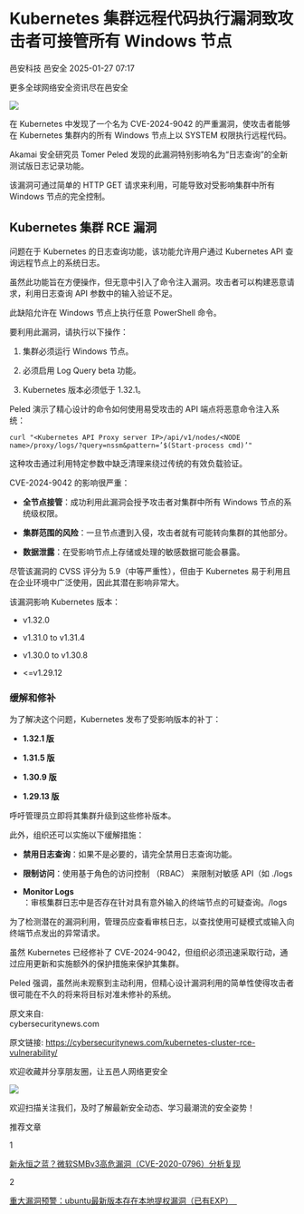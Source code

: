 #  Kubernetes 集群远程代码执行漏洞致攻击者可接管所有 Windows 节点   
邑安科技  邑安全   2025-01-27 07:17  
  
更多全球网络安全资讯尽在邑安全  
  
![](https://mmbiz.qpic.cn/mmbiz_png/1N39PtINn8sGx485CT7jIXYmsOqv263g9GtLt5I7A7YEMOXD5cmWs56vmOXBkSOKoiaTHh1vUic4L9JqvHR4aWVw/640?wx_fmt=png&from=appmsg "")  
  
  
在 Kubernetes 中发现了一个名为 CVE-2024-9042 的严重漏洞，使攻击者能够在 Kubernetes 集群内的所有 Windows 节点上以 SYSTEM 权限执行远程代码。  
  
Akamai 安全研究员 Tomer Peled 发现的此漏洞特别影响名为“日志查询”的全新测试版日志记录功能。  
  
该漏洞可通过简单的 HTTP GET 请求来利用，可能导致对受影响集群中所有 Windows 节点的完全控制。  
## Kubernetes 集群 RCE 漏洞  
  
问题在于 Kubernetes 的日志查询功能，该功能允许用户通过 Kubernetes API 查询远程节点上的系统日志。  
  
虽然此功能旨在方便操作，但无意中引入了命令注入漏洞。攻击者可以构建恶意请求，利用日志查询 API 参数中的输入验证不足。  
  
此缺陷允许在 Windows 节点上执行任意 PowerShell 命令。  
  
要利用此漏洞，请执行以下操作：  
  
1. 集群必须运行 Windows 节点。  
  
1. 必须启用 Log Query beta 功能。  
  
1. Kubernetes 版本必须低于 1.32.1。  
  
Peled 演示了精心设计的命令如何使用易受攻击的 API 端点将恶意命令注入系统：  
```
curl "<Kubernetes API Proxy server IP>/api/v1/nodes/<NODE name>/proxy/logs/?query=nssm&pattern=’$(Start-process cmd)’"
```  
  
这种攻击通过利用特定参数中缺乏清理来绕过传统的有效负载验证。  
  
CVE-2024-9042 的影响很严重：  
- **全节点接管**：成功利用此漏洞会授予攻击者对集群中所有 Windows 节点的系统级权限。  
  
- **集群范围的风险**：一旦节点遭到入侵，攻击者就有可能转向集群的其他部分。  
  
- **数据泄露**：在受影响节点上存储或处理的敏感数据可能会暴露。  
  
尽管该漏洞的 CVSS 评分为 5.9（中等严重性），但由于 Kubernetes 易于利用且在企业环境中广泛使用，因此其潜在影响非常大。  
  
该漏洞影响 Kubernetes 版本：  
- v1.32.0  
  
- v1.31.0 to v1.31.4  
  
- v1.30.0 to v1.30.8  
  
- <=v1.29.12  
  
### 缓解和修补  
  
为了解决这个问题，Kubernetes 发布了受影响版本的补丁：  
- **1.32.1 版**  
  
- **1.31.5 版**  
  
- **1.30.9 版**  
  
- **1.29.13 版**  
  
呼吁管理员立即将其集群升级到这些修补版本。  
  
此外，组织还可以实施以下缓解措施：  
- **禁用日志查询**：如果不是必要的，请完全禁用日志查询功能。  
  
- **限制访问**：使用基于角色的访问控制 （RBAC） 来限制对敏感 API（如 ./logs  
  
- **Monitor Logs**  
：审核集群日志中是否存在针对具有意外输入的终端节点的可疑查询。/logs  
  
为了检测潜在的漏洞利用，管理员应查看审核日志，以查找使用可疑模式或输入向终端节点发出的异常请求。  
  
虽然 Kubernetes 已经修补了 CVE-2024-9042，但组织必须迅速采取行动，通过应用更新和实施额外的保护措施来保护其集群。  
  
Peled 强调，虽然尚未观察到主动利用，但精心设计漏洞利用的简单性使得攻击者很可能在不久的将来将目标对准未修补的系统。  
  
  
原文来自:   
cybersecuritynews.com  
  
原文链接: https://cybersecuritynews.com/kubernetes-cluster-rce-vulnerability/  
  
欢迎收藏并分享朋友圈，让五邑人网络更安全  
  
![](https://mmbiz.qpic.cn/mmbiz_jpg/1N39PtINn8tD9ic928O6vIrMg4fuib48e1TsRj9K9Cz7RZBD2jjVZcKm1N4QrZ4bwBKZic5crOdItOcdDicPd3yBSg/640?wx_fmt=jpeg "")  
  
欢迎扫描关注我们，及时了解最新安全动态、学习最潮流的安全姿势！  
  
推荐文章  
  
1  
  
[新永恒之蓝？微软SMBv3高危漏洞（CVE-2020-0796）分析复现](http://mp.weixin.qq.com/s?__biz=MzUyMzczNzUyNQ==&mid=2247488913&idx=1&sn=acbf595a4a80dcaba647c7a32fe5e06b&chksm=fa39554bcd4edc5dc90019f33746404ab7593dd9d90109b1076a4a73f2be0cb6fa90e8743b50&scene=21#wechat_redirect)  
  
  
2  
  
[重大漏洞预警：ubuntu最新版本存在本地提权漏洞（已有EXP）　](http://mp.weixin.qq.com/s?__biz=MzUyMzczNzUyNQ==&mid=2247483652&idx=1&sn=b2f2ec90db499e23cfa252e9ee743265&chksm=fa3941decd4ec8c83a268c3480c354a621d515262bcbb5f35e1a2dde8c828bdc7b9011cb5072&scene=21#wechat_redirect)  
  
  
  
  
  
